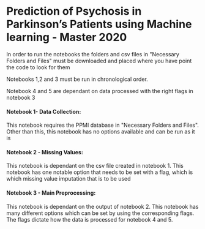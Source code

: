 # Prediction of Psychosis in Parkinson’s Patients using Machine learning - Master 2020

In order to run the notebooks the folders and csv files in "Necessary Folders and Files" must be downloaded and placed where you have point the code to look for them

Notebooks 1,2 and 3 must be run in chronological order. 

Notebook 4 and 5 are dependant on data processed with the right flags in notebook 3

#### Notebook 1- Data Collection:
This notebook requires the PPMI database in "Necessary Folders and Files". Other than this, this notebook has no options available and can be run as it is

#### Notebook 2 - Missing Values:
This notebook is dependant on the csv file created in notebook 1. This notebook has one notable option that needs to be set with a flag, which is which missing value imputation that is to be used

#### Notebook 3 - Main Preprocessing:
This notebook is dependant on the output of notebook 2. This notebook has many different options which can be set by using the corresponding flags. The flags dictate how the data is processed for notebook 4 and 5. 
